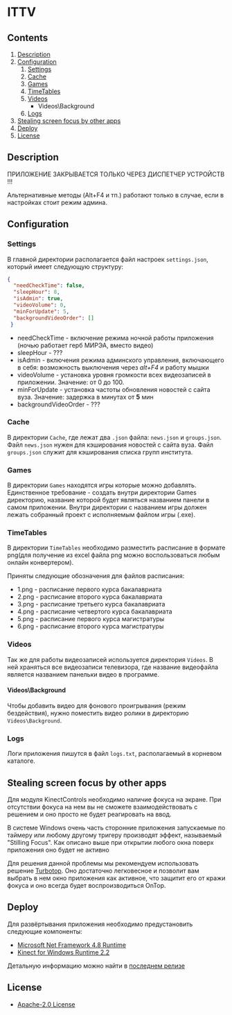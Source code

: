 # ITTV


## Contents

1. [Description](#description)
2. [Configuration](#configuration)
   1. [Settings](#settings)
   2. [Cache](#cache)
   4. [Games](#games)
   5. [TimeTables](#timetables)
   6. [Videos](#videos)
      + Videos\Background
   7. [Logs](#logs)
3. [Stealing screen focus by other apps](#stealing-screen-focus-by-other-apps)
4. [Deploy](#deploy)
5. [License](#license)
   

## Description

ПРИЛОЖЕНИЕ ЗАКРЫВАЕТСЯ ТОЛЬКО ЧЕРЕЗ ДИСПЕТЧЕР УСТРОЙСТВ !!!

Альтернативные методы (Alt+F4 и тп.) работают только в случае, если в настройках стоит режим админа.

## Configuration

### Settings

В главной директории располагается файл настроек `settings.json`, который имеет следующую структуру:

``` json
{
  "needCheckTime": false, 
  "sleepHour": 8,
  "isAdmin": true, 
  "videoVolume": 0, 
  "minForUpdate": 5, 
  "backgroundVideoOrder": []
 }
```

- needCheckTime - включение режима ночной работы приложения (ночью работает герб МИРЭА, вместо видео)
- sleepHour - ???
- isAdmin - включения режима админского управления, включающего в себя: возможность выключения через *alt+F4* и работу мышки
- videoVolume - установка уровня громкости всех видеозаписей в приложении. Значение: от 0 до 100.
- minForUpdate - установка частоты обновления новостей с сайта вуза. Значение: задержка в минутах от **5** мин
- backgroundVideoOrder - ???

### Cache
В директории `Cache`, где лежат два `.json` файла: `news.json` и `groups.json`. Файл `news.json` нужен для кэширования новостей с сайта вуза. Файл `groups.json` служит для кэширования списка групп института.

### Games

В директории `Games` находятся игры которые можно добавлять. Единственное требование - создать внутри директории Games директорию, название которой будет являться названием панели в самом приложении. Внутри директории с названием игры должен лежать собранный проект с исполняемым файлом игры (.exe).

### TimeTables

В директории `TimeTables` необходимо разместить расписание в формате png(для получение из excel файла png можно воспользоваться любым онлайн конвертером). 

Приняты следующие обозначения для файлов расписания:

- 1.png - расписание первого курса бакалавриата
- 2.png - расписание второго курса бакалавриата
- 3.png - расписание третьего курса бакалавриата
- 4.png - расписание четвертого курса бакалавриата
- 5.png - расписание первого курса магистратуры
- 6.png - расписание второго курса магистратуры

### Videos

Так же для работы видеозаписей используется директория `Videos`. В ней храняться все видеозаписи телевизора, где название видеофайла является названием панельки видео в программе.

#### Videos\Background

Чтобы добавить видео для фонового проигрывания (режим бездействия), нужно поместить видео ролики в директорию `Videos\Background`.

### Logs

Логи приложения пишутся в файл `logs.txt`, располагаемый в корневом каталоге.

## Stealing screen focus by other apps

Для модуля KinectControls необходимо наличие фокуса на экране. При отсутствии фокуса на нем вы не сможете взаимодействовать с решением и оно просто не будет реагировать на ввод.

В системе Windows очень часть сторонние приложения запускаемые по таймеру или любому другому тригеру производят эффект, называемый "Stilling Focus". Как описано выше при открытии любого окна поверх приложения оно будет не активно

Для решения данной проблемы мы рекомендуем использовать решение [Turbotop](https://www.savardsoftware.com/turbotop/). Оно достаточно легковесное и позволит вам выбрать в нем окно приложения как активное, что защитит его от кражи фокуса и оно всегда будет воспроизводиться OnTop.

## Deploy

Для развёртывания приложения необходимо предустановить следующие компоненты:
- [Microsoft Net Framework 4.8 Runtime](https://dotnet.microsoft.com/en-us/download/dotnet-framework/net48)
- [Kinect for Windows Runtime 2.2](https://www.microsoft.com/en-us/download/details.aspx?id=100067)


Детальную информацию можно найти в [последнем релизе](https://github.com/RTUITLab/KinectV2TVInteraction/releases/latest)

## License
- [Apache-2.0 License](https://github.com/RTUITLab/ITTV/blob/master/LICENSE)
